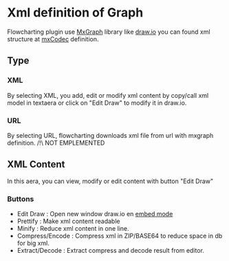 # Xml definition of Graph
Flowcharting plugin use [MxGraph](https://jgraph.github.io/mxgraph/) library like [draw.io](https://draw.io)
you can found xml structure at [mxCodec](https://jgraph.github.io/mxgraph/docs/js-api/files/io/mxCodec-js.html) definition.

## Type

### XML
By selecting XML, you add, edit or modify xml content by copy/call xml model in textaera or click on "Edit Draw" to modify it in draw.io.

### URL
By selecting URL, flowcharting downloads xml file from url with mxgraph definition.
/!\ NOT EMPLEMENTED

## XML Content
In this aera, you can view, modify or edit content with button "Edit Draw"

### Buttons

  * Edit Draw : Open new window draw.io en [embed mode](https://desk.draw.io/support/solutions/articles/16000042544-how-does-embed-mode-work-)
  * Prettify : Make xml content readable
  * Minify : Reduce xml content in one line.
  * Compress/Encode : Compress xml in ZIP/BASE64 to reduce space in db for big xml.
  * Extract/Decode : Extract compress and decode result from editor.
